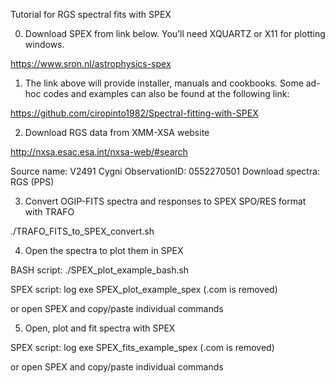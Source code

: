 Tutorial for RGS spectral fits with SPEX 

0) Download SPEX from link below. You’ll need XQUARTZ or X11 for plotting windows.

https://www.sron.nl/astrophysics-spex

1) The link above will provide installer, manuals and cookbooks. 
   Some ad-hoc codes and examples can also be found at the following link:

https://github.com/ciropinto1982/Spectral-fitting-with-SPEX

2) Download RGS data from XMM-XSA website

http://nxsa.esac.esa.int/nxsa-web/#search

Source name: V2491 Cygni
ObservationID: 0552270501
Download spectra: RGS (PPS)

3) Convert OGIP-FITS spectra and responses to SPEX SPO/RES format with TRAFO

./TRAFO_FITS_to_SPEX_convert.sh

4) Open the spectra to plot them in SPEX

BASH script: ./SPEX_plot_example_bash.sh

SPEX script: log exe SPEX_plot_example_spex (.com is removed)

or open SPEX and copy/paste individual commands

5) Open, plot and fit spectra with SPEX

SPEX script: log exe SPEX_fits_example_spex (.com is removed)

or open SPEX and copy/paste individual commands

